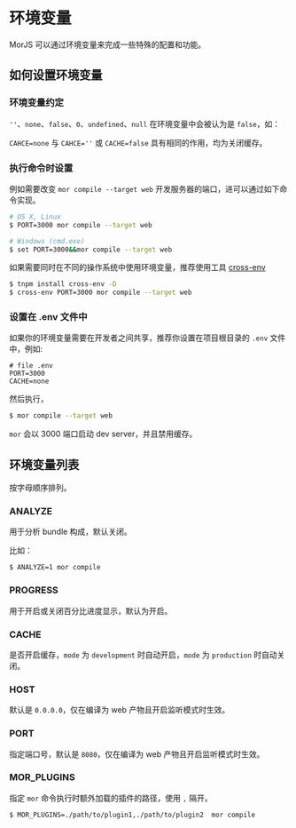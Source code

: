 # 环境变量

MorJS 可以通过环境变量来完成一些特殊的配置和功能。

## 如何设置环境变量

### 环境变量约定

`''`、`none`、`false`、`0`、`undefined`、`null` 在环境变量中会被认为是 `false`，如：

`CAHCE=none` 与 `CAHCE=''` 或 `CACHE=false` 具有相同的作用，均为关闭缓存。

### 执行命令时设置

例如需要改变 `mor compile --target web` 开发服务器的端口，进可以通过如下命令实现。

```bash
# OS X, Linux
$ PORT=3000 mor compile --target web

# Windows (cmd.exe)
$ set PORT=3000&&mor compile --target web
```

如果需要同时在不同的操作系统中使用环境变量，推荐使用工具 [cross-env](https://github.com/kentcdodds/cross-env)

```bash
$ tnpm install cross-env -D
$ cross-env PORT=3000 mor compile --target web
```

### 设置在 .env 文件中

如果你的环境变量需要在开发者之间共享，推荐你设置在项目根目录的 `.env` 文件中，例如:

```text
# file .env
PORT=3000
CACHE=none
```

然后执行，

```bash
$ mor compile --target web
```

`mor` 会以 3000 端口启动 dev server，并且禁用缓存。

## 环境变量列表

按字母顺序排列。

### ANALYZE

用于分析 bundle 构成，默认关闭。

比如：

```bash
$ ANALYZE=1 mor compile
```

### PROGRESS

用于开启或关闭百分比进度显示，默认为开启。

### CACHE

是否开启缓存，`mode` 为 `development` 时自动开启，`mode` 为 `production` 时自动关闭。

### HOST

默认是 `0.0.0.0`，仅在编译为 web 产物且开启监听模式时生效。

### PORT

指定端口号，默认是 `8080`，仅在编译为 web 产物且开启监听模式时生效。

### MOR_PLUGINS

指定 `mor` 命令执行时额外加载的插件的路径，使用 `,` 隔开。

```bash
$ MOR_PLUGINS=./path/to/plugin1,./path/to/plugin2  mor compile
```
